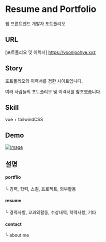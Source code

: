 # Resume and Portfolio
웹 프론트엔드 개발자 포트폴리오

## URL
[포트폴리오 및 이력서] https://yoonjoohye.xyz

## Story
포트폴리오와 이력서를 겸한 사이트입니다.

여러 사람들의 포트폴리오 및 이력서를 참조했습니다.

## Skill
vue + tailwindCSS

## Demo
[![image](https://user-images.githubusercontent.com/26542929/89775359-973e7a00-db42-11ea-9943-2d57d54ff6a6.png)](https://i.imgur.com/pditetx.mp4)

## 설명
#### portflio
└ 경력, 학력, 스킬, 프로젝트, 외부활동

#### resume
└ 경력사항, 교과외활동, 수상내역, 학력사항, 기타

#### contact
└ about me
